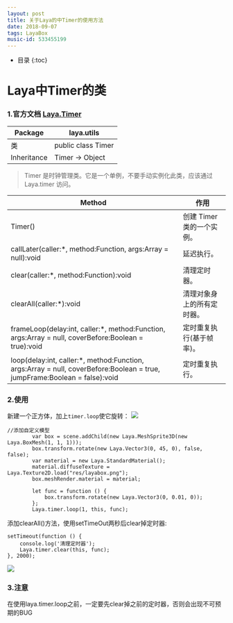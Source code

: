 ```yaml
---
layout: post
title: 关于Laya的中Timer的使用方法
date: 2018-09-07
tags: LayaBox  
music-id: 533455199
--- 
```


*  目录
{:toc}

# Laya中Timer的类

### 1.官方文档 [Laya.Timer](https://layaair.ldc.layabox.com/api/?category=Core&class=laya.utils.Timer)

| Package | laya.utils |
| --- | --- |
| 类 | public class Timer |
| Inheritance | Timer → Object |

> Timer 是时钟管理类。它是一个单例，不要手动实例化此类，应该通过 Laya.timer 访问。

|Method| 作用 |
| --- | --- |
|Timer()| 创建 Timer 类的一个实例。 |
|callLater(caller:*, method:Function, args:Array = null):void| 延迟执行。 |
|clear(caller:*, method:Function):void| 清理定时器。 |
|clearAll(caller:*):void| 清理对象身上的所有定时器。|
|frameLoop(delay:int, caller:*, method:Function, args:Array = null, coverBefore:Boolean = true):void|定时重复执行(基于帧率)。||frameOnce(delay:int, caller:*, method:Function, args:Array = null, coverBefore:Boolean = true):void|定时执行一次(基于帧率)。|
|loop(delay:int, caller:*, method:Function, args:Array = null, coverBefore:Boolean = true, jumpFrame:Boolean = false):void|定时重复执行。||once(delay:int, caller:*, method:Function, args:Array = null, coverBefore:Boolean = true):void|定时执行一次。||runCallLater(caller:*, method:Function):void| 立即执行 callLater 。|| runTimer(caller:*, method:Function):void|立即提前执行定时器，执行之后从队列中删除||toString():String|返回统计信息。|

### 2.使用

新建一个正方体，加上`timer.loop`使它旋转：
![](https://es-blogimg.oss-cn-hangzhou.aliyuncs.com/img/20180907210029.gif)
```
//添加自定义模型
        var box = scene.addChild(new Laya.MeshSprite3D(new Laya.BoxMesh(1, 1, 1)));
        box.transform.rotate(new Laya.Vector3(0, 45, 0), false, false);
        var material = new Laya.StandardMaterial();
        material.diffuseTexture = Laya.Texture2D.load("res/layabox.png");
        box.meshRender.material = material;

        let func = function () {
            box.transform.rotate(new Laya.Vector3(0, 0.01, 0));
        };
        Laya.timer.loop(1, this, func);
```

添加clearAll()方法，使用setTimeOut两秒后clear掉定时器:

```
setTimeout(function () {
    console.log('清理定时器');
    Laya.timer.clear(this, func);
}, 2000);
```

![](https://es-blogimg.oss-cn-hangzhou.aliyuncs.com/img/20180907210514.gif)

### 3.注意

在使用laya.timer.loop之前，一定要先clear掉之前的定时器，否则会出现不可预期的BUG
